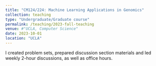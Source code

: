 ```yaml
---
title: "CM124/224: Machine Learning Applications in Genomics"
collection: teaching
type: "Undergraduate/Graduate course"
permalink: /teaching/2023-fall-teaching
venue: #"UCLA, Computer Science"
date: 2023-10-01
location: "UCLA"
---
```


I created problem sets, prepared discussion section materials and led weekly 2-hour discussions, as well as office hours.